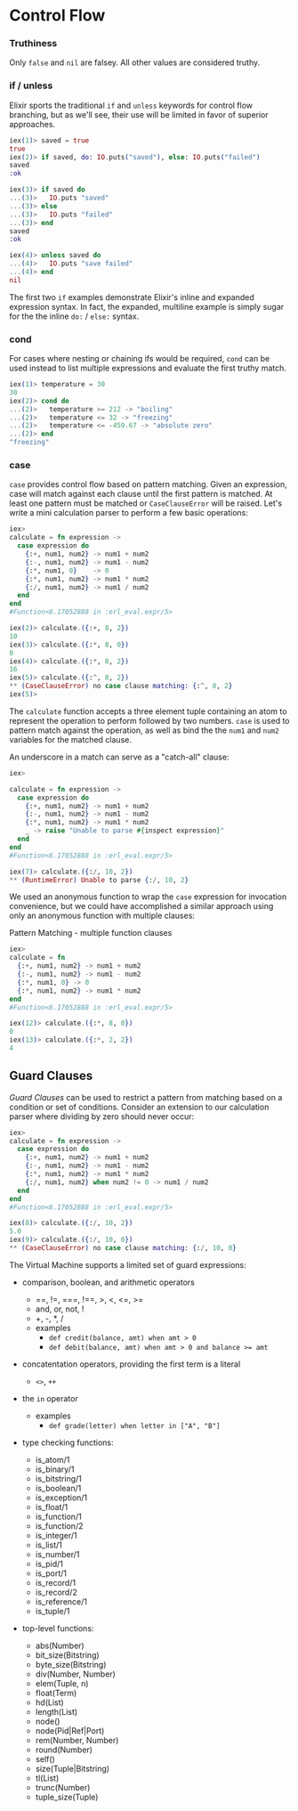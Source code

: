 # Control Flow

### Truthiness
Only `false` and `nil` are falsey. All other values are considered truthy.

### if / unless
Elixir sports the traditional `if` and `unless` keywords for control flow branching, but as we'll see, their use will be limited in favor of superior approaches.

```elixir
iex(1)> saved = true
true
iex(2)> if saved, do: IO.puts("saved"), else: IO.puts("failed")
saved
:ok

iex(3)> if saved do
...(3)>   IO.puts "saved"
...(3)> else
...(3)>   IO.puts "failed"
...(3)> end
saved
:ok

iex(4)> unless saved do
...(4)>   IO.puts "save failed"
...(4)> end
nil
```

The first two `if` examples demonstrate Elixir's inline and expanded expression syntax. In fact, the expanded, multiline example is simply sugar for the the inline `do:` / `else:` syntax.

### cond
For cases where nesting or chaining ifs would be required, `cond` can be used instead to list multiple expressions and evaluate the first truthy match.

```elixir
iex(1)> temperature = 30
30
iex(2)> cond do
...(2)>   temperature >= 212 -> "boiling"
...(2)>   temperature <= 32 -> "freezing"
...(2)>   temperature <= -459.67 -> "absolute zero"
...(2)> end
"freezing"
```

### case
`case` provides control flow based on pattern matching. Given an expression, case will match against each clause until the first pattern is matched. At least one pattern must be matched or `CaseClauseError` will be raised. Let's write a mini calculation parser to perform a few basic operations:

```elixir
iex>
calculate = fn expression ->
  case expression do
    {:+, num1, num2} -> num1 + num2
    {:-, num1, num2} -> num1 - num2
    {:*, num1, 0}    -> 0
    {:*, num1, num2} -> num1 * num2
    {:/, num1, num2} -> num1 / num2
  end
end
#Function<6.17052888 in :erl_eval.expr/5>

iex(2)> calculate.({:+, 8, 2})
10
iex(3)> calculate.({:*, 8, 0})
0
iex(4)> calculate.({:*, 8, 2})
16
iex(5)> calculate.({:^, 8, 2})
** (CaseClauseError) no case clause matching: {:^, 8, 2}
iex(5)>
```

The `calculate` function accepts a three element tuple containing an atom to represent the operation to perform followed by two numbers. `case` is used to pattern match  against the operation, as well as bind the the `num1` and `num2` variables for the matched clause.

An underscore in a match can serve as a "catch-all" clause:


```elixir
iex>

calculate = fn expression ->
  case expression do
    {:+, num1, num2} -> num1 + num2
    {:-, num1, num2} -> num1 - num2
    {:*, num1, num2} -> num1 * num2
    _ -> raise "Unable to parse #{inspect expression}"
  end
end
#Function<6.17052888 in :erl_eval.expr/5>

iex(7)> calculate.({:/, 10, 2})
** (RuntimeError) Unable to parse {:/, 10, 2}
```

We used an anonymous function to wrap the `case` expression for invocation convenience, but we could have accomplished a similar approach using only an anonymous function with multiple clauses:

Pattern Matching - multiple function clauses
```elixir
iex>
calculate = fn
  {:+, num1, num2} -> num1 + num2
  {:-, num1, num2} -> num1 - num2
  {:*, num1, 0} -> 0
  {:*, num1, num2} -> num1 * num2
end
#Function<6.17052888 in :erl_eval.expr/5>

iex(12)> calculate.({:*, 8, 0})
0
iex(13)> calculate.({:*, 2, 2})
4
```

## Guard Clauses
*Guard Clauses* can be used to restrict a pattern from matching based on a condition or set of conditions. Consider an extension to our calculation parser where dividing by zero should never occur:

```elixir
iex>
calculate = fn expression ->
  case expression do
    {:+, num1, num2} -> num1 + num2
    {:-, num1, num2} -> num1 - num2
    {:*, num1, num2} -> num1 * num2
    {:/, num1, num2} when num2 != 0 -> num1 / num2
  end
end
#Function<6.17052888 in :erl_eval.expr/5>

iex(8)> calculate.({:/, 10, 2})
5.0
iex(9)> calculate.({:/, 10, 0})
** (CaseClauseError) no case clause matching: {:/, 10, 0}
```

The Virtual Machine supports a limited set of guard expressions:

- comparison, boolean, and arithmetic operators
  - ==, !=, ===, !==, >, <, <=, >=
  - and, or, not, !
  - +, -, *, /
  - examples
    - `def credit(balance, amt) when amt > 0`
    - `def debit(balance, amt) when amt > 0 and balance >= amt`


- concatentation operators, providing the first term is a literal
  - `<>`, `++`


- the `in` operator
  - examples
    - `def grade(letter) when letter in ["A", "B"]`


- type checking functions:
  - is_atom/1
  - is_binary/1
  - is_bitstring/1
  - is_boolean/1
  - is_exception/1
  - is_float/1
  - is_function/1
  - is_function/2
  - is_integer/1
  - is_list/1
  - is_number/1
  - is_pid/1
  - is_port/1
  - is_record/1
  - is_record/2
  - is_reference/1
  - is_tuple/1


- top-level functions:
  - abs(Number)
  - bit_size(Bitstring)
  - byte_size(Bitstring)
  - div(Number, Number)
  - elem(Tuple, n)
  - float(Term)
  - hd(List)
  - length(List)
  - node()
  - node(Pid|Ref|Port)
  - rem(Number, Number)
  - round(Number)
  - self()
  - size(Tuple|Bitstring)
  - tl(List)
  - trunc(Number)
  - tuple_size(Tuple)
